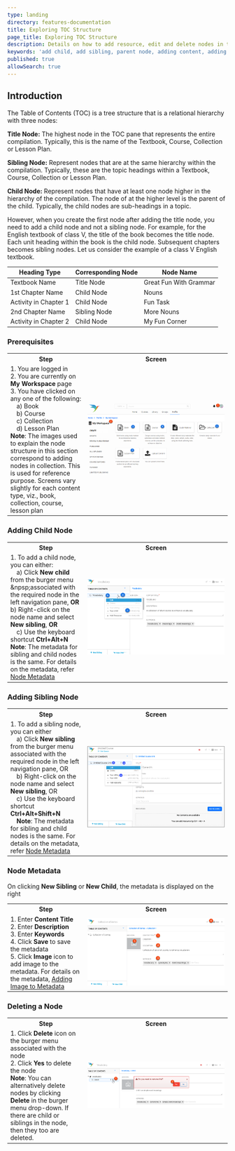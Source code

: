 ```yaml
---
type: landing
directory: features-documentation
title: Exploring TOC Structure
page_title: Exploring TOC Structure
description: Details on how to add resource, edit and delete nodes in the TOC pane of the content editor
keywords: 'add child, add sibling, parent node, adding content, adding resource, node definition, node exploration'
published: true
allowSearch: true
---
```

## Introduction

The Table of Contents (TOC) is a tree structure that is a relational hierarchy with three nodes: 

**Title Node:** The highest node in the TOC pane that represents the entire compilation. Typically, this is the name of the Textbook, Course, Collection or Lesson Plan.

**Sibling Node:** Represent nodes that are at the same hierarchy within the compilation. Typically, these are the topic headings within a Textbook, Course, Collection or Lesson Plan.

**Child Node:** Represent nodes that have at least one node higher in the hierarchy of the compilation. The node of at the higher level is the parent of the child. Typically, the child nodes are sub-headings in a topic. 

However, when you create the first node after adding the title node, you need to add a child node and not
a sibling node. For example, for the English textbook of class V, the title of the book becomes the title node. Each unit
heading within the book is the child node. Subsequent chapters becomes sibling nodes. Let us consider the example of a class V English textbook. 

Heading Type  | Corresponding Node  | Node Name
--------------|---------------------|-----------
Textbook Name | Title Node  | Great Fun With Grammar
1st Chapter Name  |Child Node | Nouns
Activity in Chapter 1 |Child Node |Fun Task
2nd Chapter Name  |Sibling Node | More Nouns
Activity in Chapter 2 | Child Node  | My Fun Corner

### Prerequisites

<table>
  <tr>
    <th style="width:35%;">Step</th>
    <th style="width:65%;">Screen</th>
  </tr>
  <tr>
    <td>1. You are logged in <br>2. You are currently on <b>My Workspace</b> page <br>3. You have clicked on any one of the following: <br>&emsp;a) Book <br>&emsp;b) Course <br>&emsp;c) Collection <br>&emsp;d) Lesson Plan <br> <b>Note</b>: The images used to explain the node structure in this section correspond to adding nodes in collection. This is used for reference purpose. Screens vary slightly for each content type, viz., book, collection, course, lesson plan
    </td>
      <td><img src="pages/features-documentation/images/toc_workspce.png"></td>
  </tr>
  </table>

### Adding Child Node

<table>
  <tr>
    <th style="width:35%;">Step</th>
    <th style="width:65%;">Screen</th>
  </tr>
  <tr>
    <td>1. To add a child node, you can either: <br>&emsp;a) Click <b>New child</b> from the burger menu &npsp;associated with the required   node in the left navigation pane, <b>OR</b> <br> b) Right-click on the node name and select <b>New sibling</b>, <b>OR</b> <br>&emsp;c) Use the keyboard shortcut <b>Ctrl+Alt+N</b> <br> <b>Note</b>: The metadata for sibling and child nodes is the same. For details on the metadata, refer <a href="features-documentation/treestructure_toc/#node-metadata"> Node Metadata</a>
    </td>
     <td><img src="pages/features-documentation/images/addingchild1.png"></td>
  </tr>
  </table>
 
### Adding Sibling Node

<table>
  <tr>
    <th style="width:35%;">Step</th>
    <th style="width:65%;">Screen</th>
  </tr>
  <tr>
    <td>1. To add a sibling node, you can either <br>&emsp;a) Click <b>New sibling</b> from the burger menu associated with the required node in the left navigation pane, OR <br>&emsp;b)  Right-click on the node name and select <b>New sibling</b>, OR <br>&emsp;c) Use the keyboard shortcut <b>Ctrl+Alt+Shift+N</b> <br>&emsp;<b>Note</b>: The metadata for sibling and child nodes is the same. For details on the metadata, refer <a href="features-documentation/treestructure_toc/#node-metadata"> Node Metadata</a>
    </td>
      <td><img src="pages/features-documentation/images/addingchild2.png"></td>
  </tr>
  </table>

### Node Metadata
On clicking <b> New Sibling</b> or <b>New Child</b>, the metadata is displayed on the right
<table>
  <tr>
    <th style="width:35%;">Step</th>
    <th style="width:65%;">Screen</th>
  </tr>
  <tr>
    <td>1. Enter <b>Content Title</b> <br>2. Enter <b>Description</b> <br>3. Enter <b>Keywords</b> <br>4. Click <b>Save</b> to save the metadata <br>5. Click <b>Image</b> icon to add image to the metadata. For details on the metadata, <a href="features-documentation/metadata_addingimages" target="_blank">Adding Image to Metadata</a>
    </td>
      <td><img src="pages/features-documentation/images/addchild_metadata2.png"></td>
  </tr>
  </table>
  
### Deleting a Node

<table>
  <tr>
    <th style="width:35%;">Step</th>
    <th style="width:65%;">Screen</th>
  </tr>
  <tr>
    <td>1. Click <b>Delete</b> icon on the burger menu associated with the node<br>2. Click <b>Yes</b> to delete the node
      <br><b>Note</b>: You can alternatively delete nodes by clicking <b>Delete</b> in the burger menu drop-down. If there are child or siblings in the node, then they too are deleted.
      </td>
    <td><img src="pages/features-documentation/images/book/book_unit_delete.png"></td>
  </tr>
</table>
